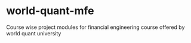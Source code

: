 # world-quant-mfe
Course wise project modules for financial engineering course offered by world quant university
